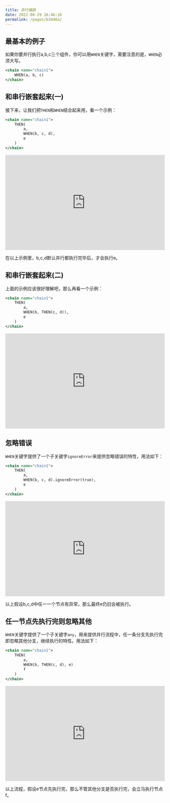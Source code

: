```yaml
---
title: 并行编排
date: 2022-06-29 16:46:16
permalink: /pages/b3446a/
---
```


## 最基本的例子

如果你要并行执行a,b,c三个组件，你可以用`WHEN`关键字，需要注意的是，`WHEN`必须大写。

```xml
<chain name="chain1">
    WHEN(a, b, c)
</chain>
```

## 和串行嵌套起来(一)

接下来，让我们把`THEN`和`WHEN`结合起来用，看一个示例：

```xml
<chain name="chain1">
    THEN(
        a,
        WHEN(b, c, d),
        e
    )
</chain>
```

<iframe src="https://www.processon.com/view/link/62bc89091e08530731b6e1c7" width="100%" height="300" frameborder="0" scrolling="No" leftmargin="0" topmargin="0"></iframe>


在以上示例里，b,c,d默认并行都执行完毕后，才会执行e。

## 和串行嵌套起来(二)

上面的示例应该很好理解吧，那么再看一个示例：

```xml
<chain name="chain1">
    THEN(
        a,
        WHEN(b, THEN(c, d)),
        e
    )
</chain>
```

<iframe src="https://www.processon.com/view/link/62bc8802e401fd07588ffa86" width="100%" height="300" frameborder="0" scrolling="No" leftmargin="0" topmargin="0"></iframe>

## 忽略错误

`WHEN`关键字提供了一个子关键字`ignoreError`来提供忽略错误的特性，用法如下：

```xml
<chain name="chain1">
    THEN(
        a,
        WHEN(b, c, d).ignoreError(true),
        e
    )
</chain>
```
<iframe src="https://www.processon.com/view/link/62bc89091e08530731b6e1c7" width="100%" height="300" frameborder="0" scrolling="No" leftmargin="0" topmargin="0"></iframe>

以上假设b,c,d中任一一个节点有异常，那么最终e仍旧会被执行。

## 任一节点先执行完则忽略其他

`WHEN`关键字提供了一个子关键字`any`，用来提供并行流程中，任一条分支先执行完即忽略其他分支，继续执行的特性。用法如下：

```xml
<chain name="chain1">
    THEN(
        a,
        WHEN(b, THEN(c, d), e)
        f
    )
</chain>
```
<iframe src="https://www.processon.com/view/link/62bc874a7d9c08073522bf3b" width="100%" height="300" frameborder="0" scrolling="No" leftmargin="0" topmargin="0"></iframe>

以上流程，假设e节点先执行完，那么不管其他分支是否执行完，会立马执行节点f。